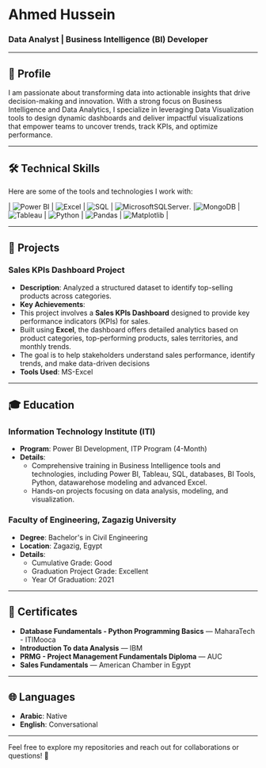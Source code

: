 # Ahmed Hussein  
### Data Analyst | Business Intelligence (BI) Developer  

---

## 👋 **Profile**  
I am passionate about transforming data into actionable insights that drive decision-making and innovation. With a strong focus on Business Intelligence and Data Analytics, I specialize in leveraging Data Visualization tools to design dynamic dashboards and deliver impactful visualizations that empower teams to uncover trends, track KPIs, and optimize performance.

---

## 🛠️ **Technical Skills**  
Here are some of the tools and technologies I work with:  

| ![Power BI](https://img.shields.io/badge/PowerBI-F2C811?style=for-the-badge&logo=powerbi&logoColor=black) | ![Excel](https://img.shields.io/badge/Excel-217346?style=for-the-badge&logo=microsoftexcel&logoColor=white) | ![SQL](https://img.shields.io/badge/SQL-4479A1?style=for-the-badge&logo=sql&logoColor=white) | ![MicrosoftSQLServer](https://img.shields.io/badge/Microsoft_SQL_Server-CC2927?style=for-the-badge&logo=microsoft-sql-server&logoColor=white).
|![MongoDB](https://img.shields.io/badge/MongoDB-%234ea94b.svg?style=for-the-badge&logo=mongodb&logoColor=white) |
 ![Tableau](https://img.shields.io/badge/Tableau-E97627?style=for-the-badge&logo=tableau&logoColor=white) | ![Python](https://img.shields.io/badge/Python-3776AB?style=for-the-badge&logo=python&logoColor=white) | ![Pandas](https://img.shields.io/badge/Pandas-150458?style=for-the-badge&logo=pandas&logoColor=white) | ![Matplotlib](https://img.shields.io/badge/Matplotlib-11557C?style=for-the-badge&logo=matplotlib&logoColor=white) |

---

## 📂 **Projects**  

### **Sales KPIs Dashboard Project**  
- **Description**: Analyzed a structured dataset to identify top-selling products across categories.  
- **Key Achievements**:  
- This project involves a **Sales KPIs Dashboard** designed to provide key performance indicators (KPIs) for sales.
- Built using **Excel**, the dashboard offers detailed analytics based on product categories, top-performing products, sales territories, and monthly trends.
- The goal is to help stakeholders understand sales performance, identify trends, and make data-driven decisions 
- **Tools Used**: MS-Excel  

---

## 🎓 **Education**  

### **Information Technology Institute (ITI)**  
- **Program**: Power BI Development, ITP Program (4-Month)  
- **Details**:  
  - Comprehensive training in Business Intelligence tools and technologies, including Power BI, Tableau, SQL, databases, BI Tools, Python, datawarehose modeling and advanced Excel.  
  - Hands-on projects focusing on data analysis, modeling, and visualization.  

### **Faculty of Engineering, Zagazig University**  
- **Degree**: Bachelor's in Civil Engineering
- **Location**: Zagazig, Egypt  
- **Details**:  
  - Cumulative Grade: Good  
  - Graduation Project Grade: Excellent
  - Year Of Graduation:  2021
---

## 📜 **Certificates**  
- **Database Fundamentals - Python Programming Basics** — MaharaTech - ITIMooca  
- **Introduction To data Analysis** — IBM  
- **PRMG - Project Management Fundamentals Diploma** — AUC  
- **Sales Fundamentals** — American Chamber in Egypt

---

## 🌐 **Languages**  
- **Arabic**: Native  
- **English**: Conversational  

---

Feel free to explore my repositories and reach out for collaborations or questions! 🚀  
